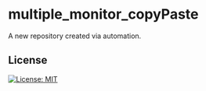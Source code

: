 # multiple_monitor_copyPaste
A new repository created via automation.
## License
[![License: MIT](https://img.shields.io/badge/License-MIT-yellow.svg)](https://opensource.org/licenses/MIT)
